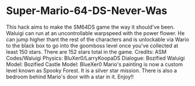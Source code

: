 # Super-Mario-64-DS-Never-Was
This hack aims to make the SM64DS game the way it should've been.
Waluigi can run at an uncontrollable warpspeed with the power flower. He can jump higher thant the rest of the characters and is unlockable via Wario to the black box to go into the goomboss level once you've collected at least 150 stars. There are 152 stars total in the game.
Credits:
ASM Codes/Waluigi Physics: BluXer0/LarryKoopaDS
Dialogue: Bozified
Waluigi Model: Bozified
Castle Model: BlueXer0
Mario's painting is now a custom level known as Spooky Forest. It is a silver star mission.
There is also a bedroom behind Mario's door with a star in it.
Enjoy!!
